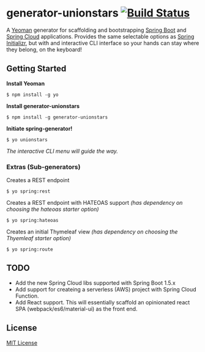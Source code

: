 # generator-unionstars [![Build Status](https://travis-ci.org/unionstars/generator-unionstars.svg?branch=master)](https://travis-ci.org/unionstars/generator-unionstars)

A [Yeoman](http://yeoman.io) generator for scaffolding and bootstrapping [Spring Boot](http://projects.spring.io/spring-boot/) and [Spring Cloud](http://projects.spring.io/spring-cloud/) applications. Provides the same selectable options as [Spring Initializr](http://start.spring.io), but with and interactive CLI interface so your hands can stay where they belong, on the keyboard!

## Getting Started

**Install Yeoman**

```
$ npm install -g yo
```

**Install generator-unionstars**

```
$ npm install -g generator-unionstars
```

**Initiate spring-generator!**

```
$ yo unionstars
```
_The interactive CLI menu will guide the way._


### Extras (Sub-generators)
Creates a REST endpoint

```
$ yo spring:rest
```

Creates a REST endpoint with HATEOAS support *(has dependency on choosing the hateoas starter option)*

```
$ yo spring:hateoas
```

Creates an initial Thymeleaf view *(has dependency on choosing the Thyemleaf starter option)*

```
$ yo spring:route
```

## TODO
- Add the new Spring Cloud libs supported with Spring Boot 1.5.x
- Add support for createing a serverless (AWS) project with Spring Cloud Function. 
- Add React support. This will essentially scaffold an opinionated react SPA (webpack/es6/material-ui) as the front end.

## License

[MIT License](http://en.wikipedia.org/wiki/MIT_License)
